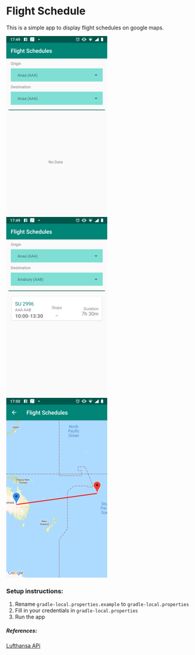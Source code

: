 # Flight Schedule
This is a simple app to display flight schedules on google maps.

![image1](images/image1.png)
![image2](images/image2.png)
![image3](images/image3.png)

### Setup instructions:
1. Rename `gradle-local.properties.example` to `gradle-local.properties`
2. Fill in your credentials in `gradle-local.properties`
3. Run the app

##### References:
[Lufthansa APi](https://developer.lufthansa.com/page)